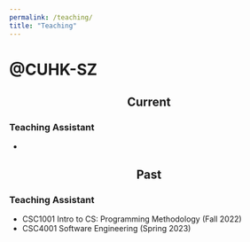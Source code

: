 ```yaml
---
permalink: /teaching/
title: "Teaching"
---
```


# @CUHK-SZ

<!-- ## Current -->

<h2 align="center">Current</h2>

### Teaching Assistant
-


<h2 align="center">Past</h2>

### Teaching Assistant
- CSC1001 Intro to CS: Programming Methodology (Fall 2022)
- CSC4001 Software Engineering (Spring 2023)



